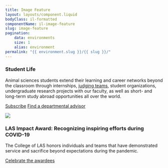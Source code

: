```yaml
---
title: Image Feature
layout: layouts/component.liquid
bodyClass: il-formatted
componentName: il-image-feature
slug: image-feature
pagination:
    data: environments
    size: 1
    alias: environment
permalink: "{{ environment.slug }}/{{ slug }}/"
---
```

<div class="template-information" data-name="default">
<h3>Student Life</h3>
<p>Animal sciences students extend their learning and career networks beyond
the classroom through internships, <a href="#">judging teams</a>, student organizations, undergraduate research
projects with our faculty, as well as short- and long-term study abroad opportunities all over the world. </p>

<a href="#" class="il-button">Subscribe</a>
<a href="#" class="il-button">Find a departmental advisor</a>
</div>

<div class="template-information" data-name="overlay">
  <img slot="image" src="https://picsum.photos/1920/800">
  <h3>LAS Impact Award: Recognizing inspiring efforts during COVID-19</h3>
  <p>The College of LAS honors individuals and teams that have demonstrated service and sacrifice beyond expectations during the pandemic.</p>
  <p><a href="#" class="il-button">Celebrate the awardees</a></p>
</div>